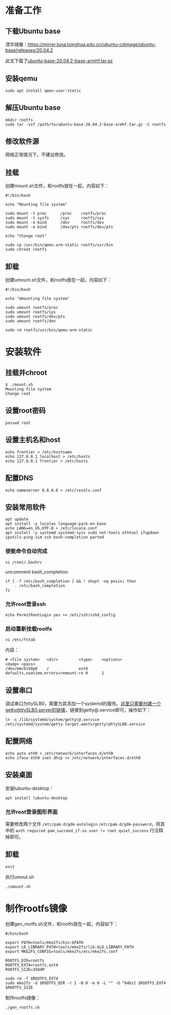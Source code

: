 # 准备工作

## 下载Ubuntu base

清华镜像：https://mirror.tuna.tsinghua.edu.cn/ubuntu-cdimage/ubuntu-base/releases/20.04.2

此文下载了[ubuntu-base-20.04.2-base-armhf.tar.gz](https://mirror.tuna.tsinghua.edu.cn/ubuntu-cdimage/ubuntu-base/releases/20.04.2/release/ubuntu-base-20.04.2-base-armhf.tar.gz)

## 安装qemu

```shell
sudo apt install qemu-user-static
```

## 解压Ubuntu base

```shell
mkdir rootfs
sudo tar -zxf /path/to/ubuntu-base-20.04.2-base-armhf.tar.gz -C rootfs
```

## 修改软件源

网络正常情况下，不建议修改。

## 挂载

创建mount.sh文件，和rootfs放在一起，内容如下：

```shell
#!/bin/bash

echo "Mounting file system"

sudo mount -t proc      /proc    rootfs/proc
sudo mount -t sysfs     /sys     rootfs/sys
sudo mount -o bind      /dev     rootfs/dev
sudo mount -o bind      /dev/pts rootfs/dev/pts

echo "Change root"

sudo cp /usr/bin/qemu-arm-static rootfs/usr/bin
sudo chroot rootfs
```

## 卸载

创建umount.sh文件，和rootfs放在一起，内容如下：

```shell
#!/bin/bash

echo "Umounting file system"

sudo umount rootfs/proc
sudo umount rootfs/sys
sudo umount rootfs/dev/pts
sudo umount rootfs/dev

sudo rm rootfs/usr/bin/qemu-arm-static
```

# 安装软件

## 挂载并chroot

```shell
$ ./mount.sh
Mounting file system
Change root
```

## 设置root密码

```shell
passwd root
```

## 设置主机名和host

```shell
echo frontier > /etc/hostname
echo 127.0.0.1 localhost > /etc/hosts
echo 127.0.0.1 frontier > /etc/hosts
```

## 配置DNS

```shell
echo nameserver 8.8.8.8 > /etc/resolv.conf
```

## 安装常用软件

```shell
apt update
apt install -y locales language-pack-en-base
echo LANG=en_US.UTF-8 > /etc/locale.conf
apt install -y systemd systemd-sysv sudo net-tools ethtool ifupdown iputils-ping vim ssh bash-completion parted
```

### 使能命令自动完成

```shell
vi /root/.bashrc
```

uncomment bash_completion.

```shell
if [ -f /etc/bash_completion ] && ! shopt -oq posix; then
    . /etc/bash_completion
fi
```

### 允许root登录ssh

```shell
echo PermitRootLogin yes >> /etc/ssh/sshd_config
```

### 启动重新挂载rootfs

```shell
vi /etc/fstab
```

内容：

```shell
# <file system>   <dir>         <type>    <options>                          <dump> <pass>
/dev/mmcblk0p6    /             ext4      defaults,noatime,errors=remount-ro 0      1
```

## 设置串口

调试串口为ttySLB0，需要为其添加一个systemd的服务。这里只需要创建一个getty@ttySLB0.server的链接，链接到getty@.service即可，操作如下：

```shell
ln -s /lib/systemd/system/getty\@.service /etc/systemd/system/getty.target.wants/getty\@ttySLB0.service
```

## 配置网络

```shell
echo auto eth0 > /etc/network/interfaces.d/eth0
echo iface eth0 inet dhcp >> /etc/network/interfaces.d/eth0
```

## 安装桌面

安装lubuntu-desktop：

```shell
apt install lubuntu-desktop
```

### 允许root登录图形界面

需要修改两个文件 `/etc/pam.d/gdm-autologin` `/etc/pam.d/gdm-password`，将其中的
`auth required pam_succeed_if.so user != root quiet_success`
行注释掉即可。

## 卸载

```shell
exit
```

执行umout.sh

```shell
./umount.sh
```

# 制作rootfs镜像

创建gen_rootfs.sh文件，和rootfs放在一起，内容如下：

```shell
#/bin/bash

export PATH=tools/mke2fs/bin:$PATH
export LD_LIBRARY_PATH=tools/mke2fs/lib:$LD_LIBRARY_PATH
export MKE2FS_CONFIG=tools/mke2fs/etc/mke2fs.conf

ROOTFS_DIR=rootfs
ROOTFS_EXT4=rootfs.ext4
ROOTFS_SIZE=3584M

sudo rm -f $ROOTFS_EXT4
sudo mke2fs -d $ROOTFS_DIR -r 1 -N 0 -m 0 -L "" -O ^64bit $ROOTFS_EXT4 $ROOTFS_SIZE
```

制作rootfs镜像：

```shell
./gen_rootfs.sh
```

